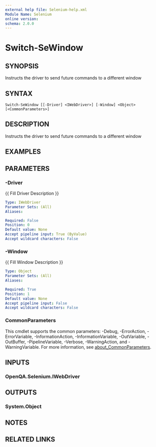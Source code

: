 ```yaml
---
external help file: Selenium-help.xml
Module Name: Selenium
online version:
schema: 2.0.0
---
```


# Switch-SeWindow

## SYNOPSIS
Instructs the driver to send future commands to a different window

## SYNTAX

```
Switch-SeWindow [[-Driver] <IWebDriver>] [-Window] <Object> [<CommonParameters>]
```

## DESCRIPTION
Instructs the driver to send future commands to a different window

## EXAMPLES

## PARAMETERS

### -Driver
{{ Fill Driver Description }}

```yaml
Type: IWebDriver
Parameter Sets: (All)
Aliases:

Required: False
Position: 0
Default value: None
Accept pipeline input: True (ByValue)
Accept wildcard characters: False
```

### -Window
{{ Fill Window Description }}

```yaml
Type: Object
Parameter Sets: (All)
Aliases:

Required: True
Position: 1
Default value: None
Accept pipeline input: False
Accept wildcard characters: False
```

### CommonParameters
This cmdlet supports the common parameters: -Debug, -ErrorAction, -ErrorVariable, -InformationAction, -InformationVariable, -OutVariable, -OutBuffer, -PipelineVariable, -Verbose, -WarningAction, and -WarningVariable. For more information, see [about_CommonParameters](http://go.microsoft.com/fwlink/?LinkID=113216).

## INPUTS

### OpenQA.Selenium.IWebDriver

## OUTPUTS

### System.Object
## NOTES

## RELATED LINKS
